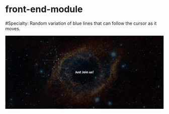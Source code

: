 # front-end-module

#Specialty: Random variation of blue lines that can follow the cursor as it moves.

![image]( https://github.com/Gnnnn/front-end-module/blob/master/stylus/exmple.png)
